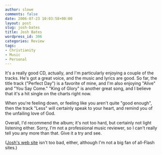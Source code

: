 ```yaml
---
author: slowe
comments: false
date: 2006-07-23 10:03:58+00:00
layout: post
slug: josh-bates
title: Josh Bates
wordpress_id: 306
categories: Review
tags:
- Christianity
- Music
- Personal
---
```


It's a really good CD, actually, and I'm particularly enjoying a couple of the tracks. He's got a great voice, and the music and lyrics are good. So far, the title track ("Perfect Day") is a favorite of mine, and I'm also enjoying "Alive" and "You Say Come." "King of Glory" is another great song, and I believe that it's a hit single on the charts right now.

When you're feeling down, or feeling like you aren't quite "good enough", then the track "Less" will certainly speak to your heart, and remind you of the unfailing love of God.

Overall, I'd recommend the album; it's not too hard, but certainly not light listening either. Sorry, I'm not a professional music reviewer, so I can't really tell you any more than that. Give it a try and see.

([Josh's web site](http://www.joshbatesmusic.com/) isn't too bad, either, although I'm not a big fan of all-Flash sites.)
